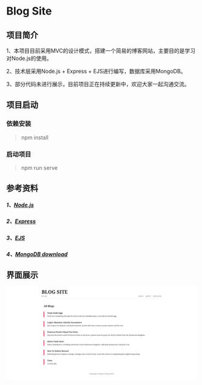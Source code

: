 <!--
 * @Author: 陈巧龙
 * @Date: 2024-02-27 21:21:09
 * @LastEditors: Please set LastEditors
 * @LastEditTime: 2024-02-29 15:17:22
 * @FilePath: \Node_Study\README.md
 * @Description: 说明文档
-->
# Blog Site

## 项目简介

1、本项目目前采用MVC的设计模式，搭建一个简易的博客网站，主要目的是学习对Node.js的使用。

2、技术层采用Node.js + Express + EJS进行编写，数据库采用MongoDB。

3、部分代码未进行展示，目前项目正在持续更新中，欢迎大家一起沟通交流。

## 项目启动

### 依赖安装

> npm install

### 启动项目

> npm run serve

## 参考资料

##### 1、[Node.js](https://www.runoob.com/nodejs/nodejs-tutorial.html)

##### 2、[Express](https://nodejs.cn/express/starter/)

##### 3、[EJS](https://ejs.bootcss.com/)

##### 4、[MongoDB download](https://www.mongodb.com/try/download/community)

## 界面展示
![alt 属性文本](./main_page.png)
